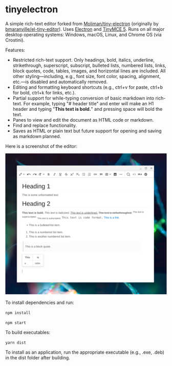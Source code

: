 # tinyelectron

A simple rich-text editor forked from [Moliman/tiny-electron](https://github.com/Moliman/tiny-electron) (originally by [bmaranville/el-tiny-editor](https://github.com/bmaranville/el-tiny-editor)). Uses [Electron](https://www.electronjs.org/) and [TinyMCE 5](https://github.com/tinymce/tinymce). Runs on all major desktop operating systems: Windows, macOS, Linux, and Chrome OS (via Crostini).

Features:

* Restricted rich-text support. Only headings, bold, italics, underline, strikethrough, superscript, subscript, bulleted lists, numbered lists, links, block quotes, code, tables, images, and horizontal lines are included. All other styling—including, e.g., font size, font color, spacing, alignment, etc.—is disabled and automatically removed.
* Editing and formatting keyboard shortcuts (e.g., ctrl+v for paste, ctrl+b for bold, ctrl+k for links, etc.).
* Partial support for while-typing conversion of basic markdown into rich-text. For example, typing "# header title" and enter will make an H1 header and typing "**This text is bold.**" and pressing space will bold the text.
* Panes to view and edit the document as HTML code or markdown.
* Find and replace functionality.
* Saves as HTML or plain text but future support for opening and saving as markdown planned.

Here is a screenshot of the editor:

[![](screenshot.png)](screenshot.png?raw=true)

To install dependencies and run:

`npm install`

`npm start`

To build executables:

`yarn dist`

To install as an application, run the appropriate executable (e.g., .exe, .deb) in the dist folder after building.

